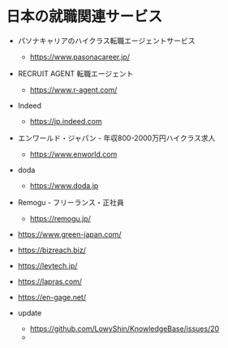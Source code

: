 # 日本の就職関連サービス

- パソナキャリアのハイクラス転職エージェントサービス
  - https://www.pasonacareer.jp/
- RECRUIT AGENT 転職エージェント
  - https://www.r-agent.com/
- Indeed
  - https://jp.indeed.com
- エンワールド・ジャパン - 年収800-2000万円ハイクラス求人
  - https://www.enworld.com
- doda
  - https://www.doda.jp
- Remogu - フリーランス・正社員
  - https://remogu.jp/
- https://www.green-japan.com/
- https://bizreach.biz/
- https://levtech.jp/
- https://lapras.com/
- https://en-gage.net/

- update
  - https://github.com/LowyShin/KnowledgeBase/issues/20
  - 
